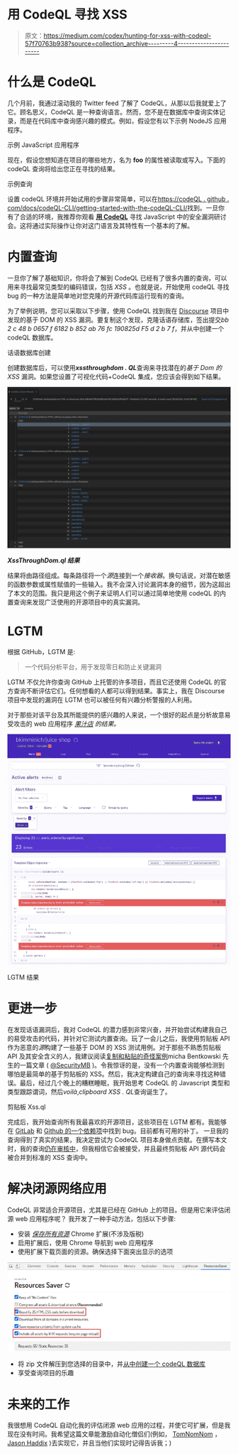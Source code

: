 # 用 CodeQL 寻找 XSS

> 原文：<https://medium.com/codex/hunting-for-xss-with-codeql-57f70763b938?source=collection_archive---------4----------------------->

# 什么是 CodeQL

几个月前，我通过滚动我的 Twitter feed 了解了 CodeQL，从那以后我就爱上了它。顾名思义，CodeQL 是一种查询语言。然而，您不是在数据库中查询实体记录，而是在代码库中查询感兴趣的模式。例如，假设您有以下示例 NodeJS 应用程序。

示例 JavaScript 应用程序

现在，假设您想知道在项目的哪些地方，名为 **foo** 的属性被读取或写入。下面的 codeQL 查询将给出您正在寻找的结果。

示例查询

设置 codeQL 环境并开始试用的步骤非常简单，可以在[https://codeQL . github . com/docs/codeQL-CLI/getting-started-with-the-codeQL-CLI/](https://codeql.github.com/docs/codeql-cli/getting-started-with-the-codeql-cli/)找到。一旦你有了合适的环境，我推荐你观看 [**用 CodeQL**](https://securitylab.github.com/events/2020-05-07-codeql-workshop-javascript/) 寻找 JavaScript 中的安全漏洞研讨会。这将通过实际操作让你对这门语言及其特性有一个基本的了解。

# 内置查询

一旦你了解了基础知识，你将会了解到 CodeQL 已经有了很多内置的查询，可以用来寻找最常见类型的编码错误，包括 *XSS* 。也就是说，开始使用 codeQL 寻找 bug 的一种方法是简单地对您克隆的开源代码库运行现有的查询。

为了举例说明，您可以采取以下步骤，使用 CodeQL 找到我在 [Discourse](https://github.com/discourse/discourse/security/advisories/GHSA-v3v8-3m5w-pjp9) 项目中发现的基于 DOM 的 XSS 漏洞。要复制这个发现，克隆话语存储库，签出提交*bb 2 c 48 b 0657 f 6182 b 852 ab 76 fc 190825d F5 d 2 b 7 f*，并从中创建一个 codeQL 数据库。

话语数据库创建

创建数据库后，可以使用***xssthroughdom . QL***查询来寻找潜在的*基于 Dom 的 XSS* 漏洞。如果您设置了可视化代码+CodeQL 集成，您应该会得到如下结果。

![](img/e1976c05642a81b4af70b37f4dd65f7e.png)

***XssThroughDom.ql 结果***

结果将由路径组成。每条路径将一个*源*连接到一个*接收器*。换句话说，对潜在敏感的函数参数或属性赋值的一些输入。我不会深入讨论漏洞本身的细节，因为这超出了本文的范围。我只是用这个例子来证明人们可以通过简单地使用 codeQL 的内置查询来发现广泛使用的开源项目中的真实漏洞。

# LGTM

根据 GitHub，LGTM 是:

> 一个代码分析平台，用于发现零日和防止关键漏洞

LGTM 不仅允许你查询 GitHub 上托管的许多项目，而且它还使用 CodeQL 的官方查询不断评估它们。任何想看的人都可以得到结果。事实上，我在 Discourse 项目中发现的漏洞在 LGTM 也可以被任何有兴趣分析警报的人利用。

对于那些对该平台及其所能提供的感兴趣的人来说，一个很好的起点是分析故意易受攻击的 web 应用程序 [*果汁店*](https://lgtm.com/projects/g/bkimminich/juice-shop?mode=list&severity=error) *的结果。*

![](img/c02ea4f5891433de6e0ad2a6293f3776.png)

LGTM 结果

# 更进一步

在发现话语漏洞后，我对 CodeQL 的潜力感到非常兴奋，并开始尝试构建我自己的易受攻击的代码，并针对它测试内置查询。玩了一会儿之后，我使用剪贴板 API 作为恶意的*源*构建了一些基于 DOM 的 XSS 测试用例。对于那些不熟悉剪贴板 API 及其安全含义的人，我建议阅读[复制和粘贴的奇怪案例](https://research.securitum.com/the-curious-case-of-copy-paste/)micha Bentkowski 先生的一篇文章 ( [@SecurityMB](https://twitter.com/SecurityMB) )。令我惊讶的是，没有一个内置查询能够检测到哪怕是最简单的基于剪贴板的 XSS。然后，我决定构建自己的查询来寻找这种错误。最后，经过几个晚上的糟糕睡眠，我开始思考 CodeQL 的 Javascript 类型和类型跟踪谓词，然后*voilà*,*clipboard XSS . QL*查询诞生了。

剪贴板 Xss.ql

完成后，我开始查询所有我最喜欢的开源项目，这些项目在 LGTM 都有。我能够在 [GitLab](https://hackerone.com/reports/1196958) 和 [Github 的一个依赖项](https://github.com/github/paste-markdown/security/advisories/GHSA-gpfj-4j6g-c4w9)中找到 bug。目前都有可用的补丁。
一旦我的查询得到了真实的结果，我决定尝试为 CodeQL 项目本身做点贡献。在撰写本文时，我的查询[仍在审核中](https://github.com/github/securitylab/issues/422)，但我相信它会被接受，并且最终剪贴板 API 源代码会被合并到标准的 XSS 查询中。

# 解决闭源网络应用

CodeQL 非常适合开源项目，尤其是已经在 GitHub 上的项目。但是用它来评估闭源 web 应用程序呢？
我开发了一种手动方法，包括以下步骤:

*   安装 [*保存所有资源*](https://chrome.google.com/webstore/detail/save-all-resources/abpdnfjocnmdomablahdcfnoggeeiedb) Chrome 扩展(不涉及版税)
*   启用扩展后，使用 Chrome 导航到 web 应用程序
*   使用扩展下载页面的资源。确保选择下面突出显示的选项

![](img/70d5905c5856076051898eb215b956fc.png)

*   将 zip 文件解压到您选择的目录中，并[从中创建一个 codeQL 数据库](https://codeql.github.com/docs/codeql-cli/creating-codeql-databases/)
*   享受查询项目的乐趣

# 未来的工作

我很想用 CodeQL 自动化我的评估闭源 web 应用的过程，并使它可扩展，但是我现在没有时间。我希望这篇文章能激励自动化僧侣们(例如， [TomNomNom](https://medium.com/u/6dadd1681332?source=post_page-----57f70763b938--------------------------------) ， [Jason Haddix](https://medium.com/u/1dfc5adea2d4?source=post_page-----57f70763b938--------------------------------) )去实现它，并且当他们实现时记得告诉我；)